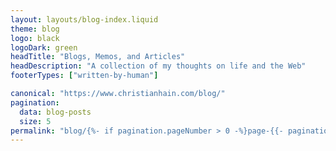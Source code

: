 ```yaml
---
layout: layouts/blog-index.liquid
theme: blog
logo: black
logoDark: green
headTitle: "Blogs, Memos, and Articles"
headDescription: "A collection of my thoughts on life and the Web"
footerTypes: ["written-by-human"]

canonical: "https://www.christianhain.com/blog/"
pagination:
  data: blog-posts
  size: 5
permalink: "blog/{%- if pagination.pageNumber > 0 -%}page-{{- pagination.pageNumber | plus:1 -}}{%- endif -%}/"
---
```

